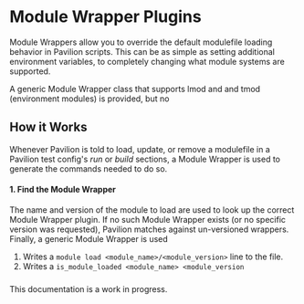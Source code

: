 # Module Wrapper Plugins

Module Wrappers allow you to override the default modulefile loading behavior
in Pavilion scripts. This can be as simple as setting additional environment 
variables, to completely changing what module systems are supported. 

A generic Module Wrapper class that supports lmod and and tmod (environment 
modules) is provided, but no 

## How it Works
Whenever Pavilion is told to load, update, or remove a modulefile in a Pavilion 
test config's _run_ or _build_ sections, a Module Wrapper is used to generate 
the commands needed to do so.

#### 1. Find the Module Wrapper
The name and version of the module to load are used to look up the correct 
Module Wrapper plugin. If no such Module Wrapper exists (or no specific 
version was requested), Pavilion matches against un-versioned wrappers. 
Finally, a generic Module Wrapper is used 


 1. Writes a `module load <module_name>/<module_version>` line to the file.
 2. Writes a `is_module_loaded <module_name> <module_version`

###
This documentation is a work in progress.